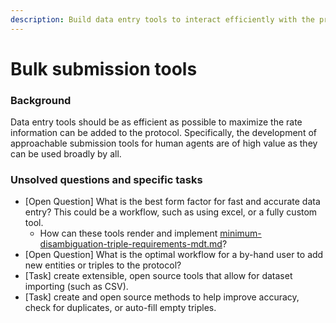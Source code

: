 ```yaml
---
description: Build data entry tools to interact efficiently with the protocol.
---
```


# Bulk submission tools

### Background

Data entry tools should be as efficient as possible to maximize the rate information can be added to the protocol. Specifically, the development of approachable submission tools for human agents are of high value as they can be used broadly by all.

### Unsolved questions and specific tasks

* \[Open Question] What is the best form factor for fast and accurate data entry? This could be a workflow, such as using excel, or a fully custom tool.
  * How can these tools render and implement [minimum-disambiguation-triple-requirements-mdt.md](../concepts/minimum-disambiguation-triple-requirements-mdt.md "mention")?
* \[Open Question] What is the optimal workflow for a by-hand user to add new entities or triples to the protocol?
* \[Task] create extensible, open source tools that allow for dataset importing (such as CSV).
* \[Task] create and open source methods to help improve accuracy, check for duplicates, or auto-fill empty triples.
